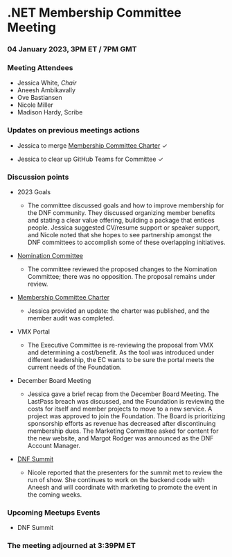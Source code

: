 # .NET Membership Committee Meeting

### 04 January 2023, 3PM ET / 7PM GMT
### Meeting Attendees

* Jessica White, *Chair*
* Aneesh Ambikavally
* Ove Bastiansen
* Nicole Miller
* Madison Hardy, Scribe

### Updates on previous meetings actions

* Jessica to merge [Membership Committee Charter](https://github.com/dotnet-foundation/wg-membership/pull/89/files) ✓

* Jessica to clear up GitHub Teams for Committee ✓

### Discussion points

* 2023 Goals
    * The committee discussed goals and how to improve membership for the DNF community. They discussed organizing member benefits and stating a clear value offering, building a package that entices people. Jessica suggested CV/resume support or speaker support, and Nicole noted that she hopes to see partnership amongst the DNF committees to accomplish some of these overlapping initiatives.

* [Nomination Committee](https://github.com/dotnet-foundation/wg-membership/issues/81)
    * The committee reviewed the proposed changes to the Nomination Committee; there was no opposition. The proposal remains under review.

* [Membership Committee Charter](https://github.com/dotnet-foundation/wg-membership/pull/89/files)
    * Jessica provided an update: the charter was published, and the member audit was completed.

* VMX Portal
    * The Executive Committee is re-reviewing the proposal from VMX and determining a cost/benefit. As the tool was introduced under different leadership, the EC wants to be sure the portal meets the current needs of the Foundation.

* December Board Meeting
    * Jessica gave a brief recap from the December Board Meeting. The LastPass breach was discussed, and the Foundation is reviewing the costs for itself and member projects to move to a new service. A project was approved to join the Foundation. The Board is prioritizing sponsorship efforts as revenue has decreased after discontinuing membership dues. The Marketing Committee asked for content for the new website, and Margot Rodger was announced as the DNF Account Manager.

* [DNF Summit](https://github.com/dotnet-foundation/wg-outreach/discussions/73#discussion-4525129)
    * Nicole reported that the presenters for the summit met to review the run of show. She continues to work on the backend code with Aneesh and will coordinate with marketing to promote the event in the coming weeks. 

### Upcoming Meetups Events

* DNF Summit

### The meeting adjourned at 3:39PM ET
